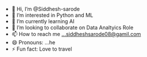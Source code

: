 - 👋 Hi, I’m @Siddhesh-sarode
- 👀 I’m interested in Python and ML
- 🌱 I’m currently learning AI
- 💞️ I’m looking to collaborate on Data Analtyics Role
- 📫 How to reach me ...siddheshsarode08@gamil.com
- 😄 Pronouns: ...he
- ⚡ Fun fact: Love to travel

<!---
Siddhesh-sarode/Siddhesh-sarode is a ✨ special ✨ repository because its `README.md` (this file) appears on your GitHub profile.
You can click the Preview link to take a look at your changes.
--->

